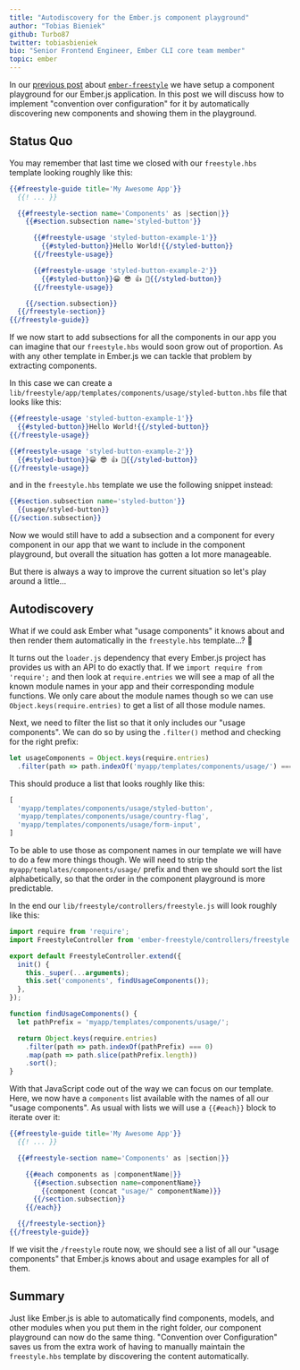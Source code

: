 ```yaml
---
title: "Autodiscovery for the Ember.js component playground"
author: "Tobias Bieniek"
github: Turbo87
twitter: tobiasbieniek
bio: "Senior Frontend Engineer, Ember CLI core team member"
topic: ember
---
```


In our [previous post] about [`ember-freestyle`][ember-freestyle] we have setup
a component playground for our Ember.js application. In this post we will
discuss how to implement "convention over configuration" for it by automatically
discovering new components and showing them in the playground.

[previous post]: /blog/2018/01/24/ember-freestyle
[ember-freestyle]: http://ember-freestyle.com/

<!--break-->


## Status Quo

You may remember that last time we closed with our `freestyle.hbs` template
looking roughly like this:

```handlebars
{{#freestyle-guide title='My Awesome App'}}
  {{! ... }}

  {{#freestyle-section name='Components' as |section|}}
    {{#section.subsection name='styled-button'}}

      {{#freestyle-usage 'styled-button-example-1'}}
        {{#styled-button}}Hello World!{{/styled-button}}
      {{/freestyle-usage}}

      {{#freestyle-usage 'styled-button-example-2'}}
        {{#styled-button}}😀 😎 👍 💯{{/styled-button}}
      {{/freestyle-usage}}

    {{/section.subsection}}
  {{/freestyle-section}}
{{/freestyle-guide}}
```

If we now start to add subsections for all the components in our app you can
imagine that our `freestyle.hbs` would soon grow out of proportion. As with any
other template in Ember.js we can tackle that problem by extracting components.

In this case we can create a
`lib/freestyle/app/templates/components/usage/styled-button.hbs` file that
looks like this:  

```handlebars
{{#freestyle-usage 'styled-button-example-1'}}
  {{#styled-button}}Hello World!{{/styled-button}}
{{/freestyle-usage}}

{{#freestyle-usage 'styled-button-example-2'}}
  {{#styled-button}}😀 😎 👍 💯{{/styled-button}}
{{/freestyle-usage}}
```

and in the `freestyle.hbs` template we use the following snippet instead:

```handlebars
{{#section.subsection name='styled-button'}}
  {{usage/styled-button}}
{{/section.subsection}}
```

Now we would still have to add a subsection and a component for every component
in our app that we want to include in the component playground, but overall
the situation has gotten a lot more manageable.

But there is always a way to improve the current situation so let's play around
a little...


## Autodiscovery

What if we could ask Ember what "usage components" it knows about and then
render them automatically in the `freestyle.hbs` template...? 🤔

It turns out the `loader.js` dependency that every Ember.js project has
provides us with an API to do exactly that. If we
`import require from 'require';` and then look at `require.entries` we will
see a map of all the known module names in your app and their corresponding
module functions. We only care about the module names though so we can use
`Object.keys(require.entries)` to get a list of all those module names.

Next, we need to filter the list so that it only includes our "usage
components". We can do so by using the `.filter()` method and checking for the
right prefix:

```js
let usageComponents = Object.keys(require.entries)
  .filter(path => path.indexOf('myapp/templates/components/usage/') === 0);
```  

This should produce a list that looks roughly like this:

```js
[
  'myapp/templates/components/usage/styled-button',
  'myapp/templates/components/usage/country-flag',
  'myapp/templates/components/usage/form-input',
]
```

To be able to use those as component names in our template we will have to do a
few more things though. We will need to strip the
`myapp/templates/components/usage/` prefix and then we should sort the list
alphabetically, so that the order in the component playground is more
predictable.

In the end our `lib/freestyle/controllers/freestyle.js` will look roughly like
this:

```js
import require from 'require';
import FreestyleController from 'ember-freestyle/controllers/freestyle';

export default FreestyleController.extend({
  init() {
    this._super(...arguments);
    this.set('components', findUsageComponents());
  },
});

function findUsageComponents() {
  let pathPrefix = 'myapp/templates/components/usage/';

  return Object.keys(require.entries)
    .filter(path => path.indexOf(pathPrefix) === 0)
    .map(path => path.slice(pathPrefix.length))
    .sort();
}
```

With that JavaScript code out of the way we can focus on our template. Here,
we now have a `components` list available with the names of all our "usage
components". As usual with lists we will use a `{{#each}}`
block to iterate over it:

```handlebars
{{#freestyle-guide title='My Awesome App'}}
  {{! ... }}

  {{#freestyle-section name='Components' as |section|}}

    {{#each components as |componentName|}}
      {{#section.subsection name=componentName}}
        {{component (concat "usage/" componentName)}}
      {{/section.subsection}}
    {{/each}}

  {{/freestyle-section}}
{{/freestyle-guide}}
```

If we visit the `/freestyle` route now, we should see a list of all our
"usage components" that Ember.js knows about and usage examples for all of
them.


## Summary

Just like Ember.js is able to automatically find components, models, and other
modules when you put them in the right folder, our component playground can
now do the same thing. "Convention over Configuration" saves us from the extra
work of having to manually maintain the `freestyle.hbs` template by discovering
the content automatically.
